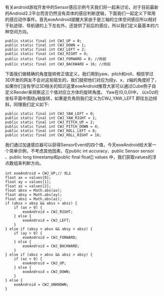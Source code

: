 有关android游戏开发中的Sensor感应示例今天我们将一起来讨论，对于目前最新的Android2.2平台而言仍然没有具体的感应判断逻辑，下面我们一起定义下常用的感应动作事件。首先eoeAndroid提醒大家由于是三轴的立体空间感应所以相对于轨迹球、导航键的上下左右外，还提供了前后的感应，所以我们定义最基本的六种空间方向。
```  
public static final int CWJ_UP = 0;
public static final int CWJ_DOWN = 1;
public static final int CWJ_LEFT = 2;
public static final int CWJ_RIGHT = 4;
public static final int CWJ_FORWARD = 8; //向前
public static final int CWJ_BACKWARD = 16; //向后
```
下面我们做精确的角度旋转修正值定义，我们用到yaw、pitch和roll，相信学过3D开发的网友不会对这些陌生的，我们就把他们对应为绕y、x、z轴的角度好了，如果你们没有学过3D相关的知识这里eoeAndroid推荐大家可以通过Cube例子自定义Render来观察这三个值对应立方体的旋转角度。
Yaw在(0,0,0)中， 以xOz的坐标平面中围绕y轴旋转，如果是负角则我们定义为CWJ_YAW_LEFT 即往左边倾斜，同理我们定义如下:
```  
public static final int CWJ_YAW_LEFT = 0;
public static final int CWJ_YAW_RIGHT = 1;
public static final int CWJ_PITCH_UP = 2;
public static final int CWJ_PITCH_DOWN = 4;
public static final int CWJ_ROLL_LEFT = 8;
public static final int CWJ_ROLL_RIGHT = 16;
```
我们通过加速感应器可以获得SensorEvent的四个值，今天eoeAndroid给大家一个简单示例，不考虑其他因素，在public int accuracy、public Sensor sensor 、public long timestamp和public final float[] values 中，我们获取values的浮点数组来判断方向。
```  
int eoeAndroid = CWJ_UP;// 向上
float ax = values[0];
float ay = values[1];
float az = values[2];
float absx = Math.abs(ax);
float absy = Math.abs(ay);
float absz = Math.abs(az);
if (absx > absy && absx > absz) {
	if (ax > 0) {
		eoeAndroid = CWJ_RIGHT;
	} else {
		eoeAndroid = CWJ_LEFT;
	}
} else if (absy > absx && absy > absz) {
	if (ay > 0) {
		eoeAndroid = CWJ_FORWARD;
	} else {
		eoeAndroid = CWJ_BACKWARD;
	}
} else if (absz > absx && absz > absy) {
	if (az > 0) {
		eoeAndroid = CWJ_UP;
	} else {
		eoeAndroid = CWJ_DOWN;
	}
} else {
	eoeAndroid = CWJ_UNKNOWN;
}
```